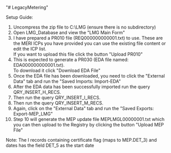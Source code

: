 "# LegacyMetering" 

Setup Guide:

1. Uncompress the zip file to C:\LMG (ensure there is no subdirectory)
2. Open  LMG_Database and view the "LMG Main Form"
3. I have prepared a PR010 file (REQ000000000001.txt) to use. 
These are the MERI ICPs you have provided you can use the existing file content or edit the ICP list.  
If you want to upload this file click the button "Upload PR010"
4. This is expected to generate a PR030 (EDA file named: EDA000000000001.txt).  
To download it click "Download EDA File"
5. Once the EDA file has been downloaded, you need to click the "External Data" tab and run the "Saved Imports: Import-EDA"
6. After the EDA data has been successfully imported run the query QRY_INSERT_H_RECS.
8. Then run the query QRY_INSERT_I_RECS.
9. Then run the query QRY_INSERT_M_RECS.
10. Again, click on the "External Data" tab and run the "Saved Exports: Export-MEP_LMG"
11. Step 10 will generate the MEP update file MEPLMGL00000001.txt which you can then upload to the Registry by clicking the button "Upload MEP File"

Note: The I records containing certificate flag (maps to MEP.DET_3) and dates has  the field DET_5 as the start date 